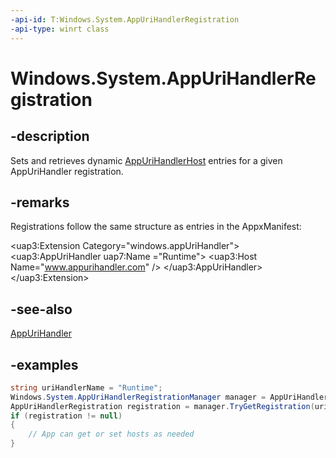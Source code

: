 ```yaml
---
-api-id: T:Windows.System.AppUriHandlerRegistration
-api-type: winrt class
---
```


<!-- Class syntax.
public class AppUriHandlerRegistration 
-->

# Windows.System.AppUriHandlerRegistration

## -description
Sets and retrieves dynamic [AppUriHandlerHost](appurihandlerhost.md) entries for a given AppUriHandler registration.

## -remarks
Registrations follow the same structure as entries in the AppxManifest:

<uap3:Extension Category="windows.appUriHandler">
    <uap3:AppUriHandler uap7:Name ="Runtime">
        <uap3:Host Name="www.appurihandler.com" />
    </uap3:AppUriHandler>
</uap3:Extension>

## -see-also
[AppUriHandler](https://docs.microsoft.com/windows/uwp/launch-resume/web-to-app-linking)

## -examples
```csharp
string uriHandlerName = "Runtime"; 
Windows.System.AppUriHandlerRegistrationManager manager = AppUriHandlerRegistrationManager.GetDefault(); // Or GetForUser() for multi user-aware apps. 
AppUriHandlerRegistration registration = manager.TryGetRegistration(uriHandlerName);
if (registration != null)
{
    // App can get or set hosts as needed
}
```